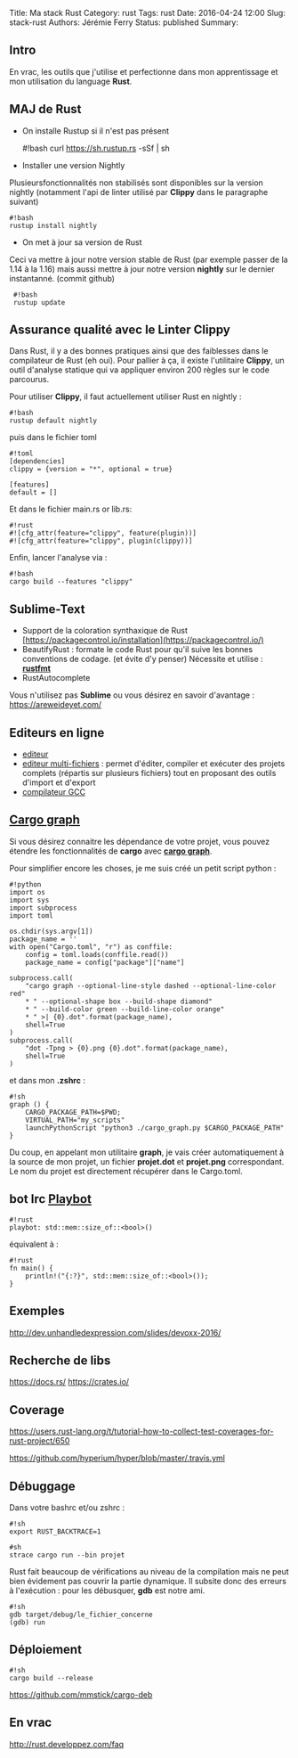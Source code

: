 Title: Ma stack Rust
Category: rust
Tags: rust
Date: 2016-04-24 12:00
Slug: stack-rust
Authors: Jérémie Ferry
Status: published
Summary:

## Intro

En vrac, les outils que j'utilise et perfectionne dans mon apprentissage et mon utilisation du language **Rust**.

## MAJ de Rust

* On installe Rustup si il n'est pas présent

    #!bash
    curl https://sh.rustup.rs -sSf | sh

* Installer une version Nightly

Plusieursfonctionnalités non stabilisés sont disponibles sur la version nightly (notamment l'api de linter utilisé par **Clippy** dans le paragraphe suivant)

    #!bash
    rustup install nightly

* On met à jour sa version de Rust

Ceci va mettre à jour notre version stable de Rust (par exemple passer de la 1.14 à la 1.16) mais aussi mettre à jour notre version **nightly** sur le dernier instantanné. (commit github)

     #!bash
     rustup update

## Assurance qualité avec le Linter Clippy

Dans Rust, il y a des bonnes pratiques ainsi que des faiblesses dans le compilateur de Rust (eh oui).
Pour pallier à ça, il existe l'utilitaire **Clippy**, un outil d'analyse statique qui va appliquer environ 200 règles sur le code parcourus.

Pour utiliser **Clippy**, il faut actuellement utiliser Rust en nightly :

    #!bash
    rustup default nightly

puis dans le fichier toml

    #!toml
    [dependencies]
    clippy = {version = "*", optional = true}

    [features]
    default = []

Et dans le fichier main.rs or lib.rs:

    #!rust
    #![cfg_attr(feature="clippy", feature(plugin))]
    #![cfg_attr(feature="clippy", plugin(clippy))]

Enfin, lancer l'analyse via :

    #!bash
    cargo build --features "clippy"

## Sublime-Text

- Support de la coloration synthaxique de Rust [https://packagecontrol.io/installation](https://packagecontrol.io/)
- BeautifyRust : formate le code Rust pour qu'il suive les bonnes conventions de codage. (et évite d'y penser)
Nécessite et utilise : **[rustfmt](https://github.com/rust-lang-nursery/rustfmt)**
- RustAutocomplete

Vous n'utilisez pas **Sublime** ou vous désirez en savoir d'avantage : https://areweideyet.com/

## Editeurs en ligne

- [editeur](https://play.rust-lang.org)
- [editeur multi-fichiers](http://www.tutorialspoint.com/compile_rust_online.php) : permet d'éditer, compiler et exécuter des projets complets (répartis sur plusieurs fichiers) tout en proposant des outils d'import et d'export
- [compilateur GCC](http://rust.godbolt.org)


## [Cargo graph](#cargo-graph)

Si vous désirez connaitre les dépendance de votre projet, vous pouvez étendre les fonctionnalités de **cargo** avec **[cargo graph](https://github.com/kbknapp/cargo-graph)**.

Pour simplifier encore les choses, je me suis créé un petit script python :

    #!python
    import os
    import sys
    import subprocess
    import toml
    
    os.chdir(sys.argv[1])
    package_name = ''
    with open("Cargo.toml", "r") as conffile:
        config = toml.loads(conffile.read())
        package_name = config["package"]["name"]
    
    subprocess.call(
        "cargo graph --optional-line-style dashed --optional-line-color red"
        * " --optional-shape box --build-shape diamond"
        * " --build-color green --build-line-color orange"
        * " >| {0}.dot".format(package_name),
        shell=True
    )
    subprocess.call(
        "dot -Tpng > {0}.png {0}.dot".format(package_name),
        shell=True
    )

et dans mon **.zshrc** :

    #!sh
    graph () {
        CARGO_PACKAGE_PATH=$PWD;
        VIRTUAL_PATH="my_scripts"
        launchPythonScript "python3 ./cargo_graph.py $CARGO_PACKAGE_PATH"
    }

Du coup, en appelant mon utilitaire **graph**, je vais créer automatiquement à la source de mon projet, un fichier **projet.dot** et **projet.png** correspondant.
Le nom du projet est directement récupérer dans le Cargo.toml.


## bot Irc [Playbot](https://github.com/redox-os/playbot)

    #!rust
    playbot: std::mem::size_of::<bool>()

équivalent à :

    #!rust
    fn main() {
        println!("{:?}", std::mem::size_of::<bool>());
    }

## Exemples

http://dev.unhandledexpression.com/slides/devoxx-2016/

## Recherche de libs

https://docs.rs/
https://crates.io/

## Coverage

https://users.rust-lang.org/t/tutorial-how-to-collect-test-coverages-for-rust-project/650

https://github.com/hyperium/hyper/blob/master/.travis.yml

## Débuggage

Dans votre bashrc et/ou zshrc :

    #!sh
    export RUST_BACKTRACE=1

    #sh
    strace cargo run --bin projet

Rust fait beaucoup de vérifications au niveau de la compilation mais ne peut bien évidement pas couvrir la partie dynamique.
Il subsite donc des erreurs à l'exécution : pour les débusquer, **gdb** est notre ami.

    #!sh
    gdb target/debug/le_fichier_concerne
    (gdb) run

## Déploiement

    #!sh
    cargo build --release

https://github.com/mmstick/cargo-deb

## En vrac

http://rust.developpez.com/faq